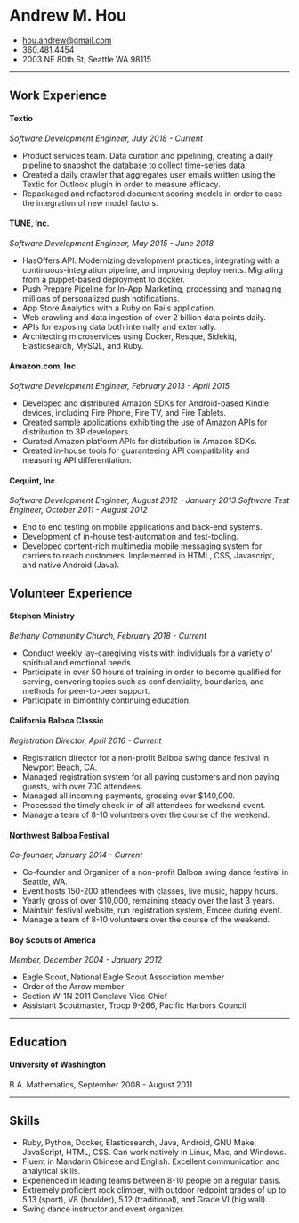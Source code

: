# Andrew M. Hou
* hou.andrew@gmail.com
* 360.481.4454
* 2003 NE 80th St, Seattle WA 98115

---

## Work Experience

#### Textio
*Software Development Engineer, July 2018 - Current*

* Product services team. Data curation and pipelining, creating a daily pipeline to snapshot the database to collect time-series data.
* Created a daily crawler that aggregates user emails written using the Textio for Outlook plugin in order to measure efficacy.
* Repackaged and refactored document scoring models in order to ease the integration of new model factors.

#### TUNE, Inc.
*Software Development Engineer, May 2015 - June 2018*

* HasOffers API. Modernizing development practices, integrating with a continuous-integration pipeline, and improving deployments. Migrating from a puppet-based deployment to docker.
* Push Prepare Pipeline for In-App Marketing, processing and managing millions of personalized push notifications.
* App Store Analytics with a Ruby on Rails application.
* Web crawling and data ingestion of over 2 billion data points daily.
* APIs for exposing data both internally and externally.
* Architecting microservices using Docker, Resque, Sidekiq, Elasticsearch, MySQL, and Ruby.

#### Amazon.com, Inc.
*Software Development Engineer, February 2013 - April 2015*

* Developed and distributed Amazon SDKs for Android-based Kindle devices, including Fire Phone, Fire TV, and Fire Tablets.
* Created sample applications exhibiting the use of Amazon APIs for distribution to 3P developers.
* Curated Amazon platform APIs for distribution in Amazon SDKs.
* Created in-house tools for guaranteeing API compatibility and measuring API differentiation.

#### Cequint, Inc.
*Software Development Engineer, August 2012 - January 2013*
*Software Test Engineer, October 2011 - August 2012*

* End to end testing on mobile applications and back-end systems.
* Development of in-house test-automation and test-tooling.
* Developed content-rich multimedia mobile messaging system for carriers to reach customers. Implemented in HTML, CSS, Javascript, and native Android (Java).

## Volunteer Experience

#### Stephen Ministry
*Bethany Community Church, February 2018 - Current*

* Conduct weekly lay-caregiving visits with individuals for a variety of spiritual and emotional needs.
* Participate in over 50 hours of training in order to become qualified for serving, convering topics such as confidentiality, boundaries, and methods for peer-to-peer support.
* Participate in bimonthly continuing education.

#### California Balboa Classic
*Registration Director, April 2016 - Current*

* Registration director for a non-profit Balboa swing dance festival in Newport Beach, CA.
* Managed registration system for all paying customers and non paying guests, with over 700 attendees.
* Managed all incoming payments, grossing over $140,000.
* Processed the timely check-in of all attendees for weekend event.
* Manage a team of 8-10 volunteers over the course of the weekend.

#### Northwest Balboa Festival
*Co-founder, January 2014 - Current*

* Co-founder and Organizer of a non-profit Balboa swing dance festival in Seattle, WA.
* Event hosts 150-200 attendees with classes, live music, happy hours.
* Yearly gross of over $10,000, remaining steady over the last 3 years.
* Maintain festival website, run registration system, Emcee during event.
* Manage a team of 8-10 volunteers over the course of the weekend.

#### Boy Scouts of America
*Member, December 2004 - January 2012*

* Eagle Scout, National Eagle Scout Association member
* Order of the Arrow member
* Section W-1N 2011 Conclave Vice Chief
* Assistant Scoutmaster, Troop 9-266, Pacific Harbors Council

---------

## Education

#### University of Washington
B.A. Mathematics, September 2008 - August 2011

---------

## Skills

* Ruby, Python, Docker, Elasticsearch, Java, Android, GNU Make, JavaScript, HTML, CSS. Can work natively in Linux, Mac, and Windows.
* Fluent in Mandarin Chinese and English. Excellent communication and analytical skills.
* Experienced in leading teams between 8-10 people on a regular basis.
* Extremely proficient rock climber, with outdoor redpoint grades of up to 5.13 (sport), V8 (boulder), 5.12 (traditional), and Grade VI (big wall).
* Swing dance instructor and event organizer.
